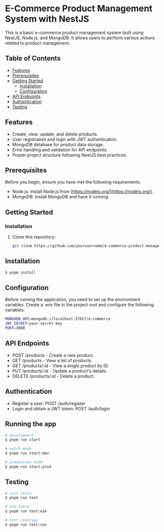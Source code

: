 
# E-Commerce Product Management System with NestJS

This is a basic e-commerce product management system built using NestJS, Node.js, and MongoDB. It allows users to perform various actions related to product management.

## Table of Contents

- [Features](#features)
- [Prerequisites](#prerequisites)
- [Getting Started](#getting-started)
  - [Installation](#installation)
  - [Configuration](#configuration)
 - [API Endpoints](#api-endpoints)
- [Authentication](#authentication)
- [Testing](#testing)

## Features

- Create, view, update, and delete products.
- User registration and login with JWT authentication.
- MongoDB database for product data storage.
- Error handling and validation for API endpoints.
- Proper project structure following NestJS best practices.

## Prerequisites

Before you begin, ensure you have met the following requirements:

- Node.js: Install Node.js from [https://nodejs.org/](https://nodejs.org/).
- MongoDB: Install MongoDB and have it running.

## Getting Started

### Installation

1. Clone this repository:

   ```bash
   git clone https://github.com/yourusername/e-commerce-product-management-nestjs.git


## Installation

```bash
$ pnpm install
```

## Configuration 
Before running the application, you need to set up the environment variables. Create a .env file in the project root and configure the following variables:

```bash
MONGODB_URI=mongodb://localhost:27017/e-commerce
JWT_SECRET=your-secret-key
PORT=3000

```

## API Endpoints
- POST /products - Create a new product.
- GET /products - View a list of products.
- GET /products/:id - View a single product by ID.
- PUT /products/:id - Update a product's details.
- DELETE /products/:id - Delete a product.


## Authentication

- Register a user: POST /auth/register
- Login and obtain a JWT token: POST /auth/login


## Running the app

```bash
# development
$ pnpm run start

# watch mode
$ pnpm run start:dev

# production mode
$ pnpm run start:prod
```

## Testing

```bash
# unit tests
$ pnpm run test

# e2e tests
$ pnpm run test:e2e

# test coverage
$ pnpm run test:cov
```


